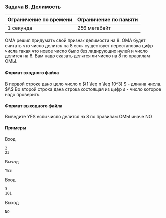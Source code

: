 

### Задача B. Делимость

| Ограничение по времени      | Ограничение по памяти         |
|:----------------------------|:------------------------------|
|1 секунда|256 мегабайт|

ОМА решил придумать свой признак делимости на 8. ОМА будет считать что число делится на 8 если существует перестановка цифр числа такая что новое число было без лидирующих нулей  и число делится на 8.  Вам надо сказать делится ли число на 8 по правилам ОМЫ.

#### Формат входного файла

В первой строке дано цело число $n$  $(1 \leq n \leq 10^3) $ - длинна числа. $\\$
Во второй строка дана строка состоящая из цифр $s$ - число которое надо проверить.


#### Формат выходного файла

Выведите YES если число делится на 8 по правилам ОМЫ иначе NO

#### Примеры

Вход
```
2
23
```

Выход
```
YES
```
Вход
```
3
101
```

Выход
```
NO
```
